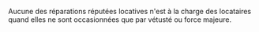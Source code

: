   
 Aucune des réparations réputées locatives n'est à la charge des locataires quand elles ne sont occasionnées que par vétusté ou force majeure.  

  

